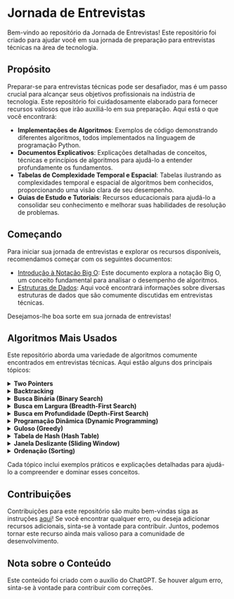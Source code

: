 # Jornada de Entrevistas

Bem-vindo ao repositório da Jornada de Entrevistas! Este repositório foi criado para ajudar você em sua jornada de preparação para entrevistas técnicas na área de tecnologia.

## Propósito

Preparar-se para entrevistas técnicas pode ser desafiador, mas é um passo crucial para alcançar seus objetivos profissionais na indústria de tecnologia. Este repositório foi cuidadosamente elaborado para fornecer recursos valiosos que irão auxiliá-lo em sua preparação. Aqui está o que você encontrará:

- **Implementações de Algoritmos**: Exemplos de código demonstrando diferentes algoritmos, todos implementados na linguagem de programação Python.
- **Documentos Explicativos**: Explicações detalhadas de conceitos, técnicas e princípios de algoritmos para ajudá-lo a entender profundamente os fundamentos.
- **Tabelas de Complexidade Temporal e Espacial**: Tabelas ilustrando as complexidades temporal e espacial de algoritmos bem conhecidos, proporcionando uma visão clara de seu desempenho.
- **Guias de Estudo e Tutoriais**: Recursos educacionais para ajudá-lo a consolidar seu conhecimento e melhorar suas habilidades de resolução de problemas.

## Começando

Para iniciar sua jornada de entrevistas e explorar os recursos disponíveis, recomendamos começar com os seguintes documentos:

- [Introdução à Notação Big O](BIG-O-NOTATION.md): Este documento explora a notação Big O, um conceito fundamental para analisar o desempenho de algoritmos.
- [Estruturas de Dados](DATA-STRUCTURES.md): Aqui você encontrará informações sobre diversas estruturas de dados que são comumente discutidas em entrevistas técnicas.

Desejamos-lhe boa sorte em sua jornada de entrevistas!

## Algoritmos Mais Usados

Este repositório aborda uma variedade de algoritmos comumente encontrados em entrevistas técnicas. Aqui estão alguns dos principais tópicos:

<details>
<summary><b>Two Pointers</b></summary>

- [Trapping Rain Water](two_pointers%2Ftrapping_rain_water.md)
</details>
<details>
<summary><b>Backtracking</b></summary>
</details>
<details>
<summary><b>Busca Binária (Binary Search)</b></summary>
</details>
<details>
<summary><b>Busca em Largura (Breadth-First Search)</b></summary>
</details>
<details>
<summary><b>Busca em Profundidade (Depth-First Search)</b></summary>
</details>
<details>
<summary><b>Programação Dinâmica (Dynamic Programming)</b></summary>

- [Best Time to Buy and Sell Stock](dynamic_programming/best_time_to_buy_and_sell_stock.md)
</details>
<details>
<summary><b>Guloso (Greedy)</b></summary>
</details>
<details>
<summary><b>Tabela de Hash (Hash Table)</b></summary>
</details>
<details>
<summary><b>Janela Deslizante (Sliding Window)</b></summary>
</details>
<details>
<summary><b>Ordenação (Sorting)</b></summary>
</details>

Cada tópico inclui exemplos práticos e explicações detalhadas para ajudá-lo a compreender e dominar esses conceitos.

## Contribuições

Contribuições para este repositório são muito bem-vindas siga as instruções [aqui](CONTRIBUTING.md)! Se você encontrar qualquer erro, ou deseja adicionar recursos adicionais, sinta-se à vontade para contribuir. Juntos, podemos tornar este recurso ainda mais valioso para a comunidade de desenvolvimento.

## Nota sobre o Conteúdo

Este conteúdo foi criado com o auxílio do ChatGPT. Se houver algum erro, sinta-se à vontade para contribuir com correções.
